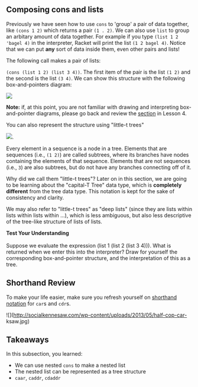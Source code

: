 ## Composing cons and lists

Previously we have seen how to use `cons` to 'group' a pair of data together,
like `(cons 1 2)` which returns a pair `(1 . 2)`. We can also use `list` to
group an arbitary amount of data together. For example if you type `(list 1 2
'bagel 4)` in the interpreter, Racket will print the list `(1 2 bagel 4)`.
Notice that we can put **any** sort of data inside them, even other pairs and lists!

The following call makes a pair of lists:

`(cons (list 1 2) (list 3 4))`. The first item of the pair is the list `(1 2)` and the second is the list `(3 4)`. We can show this structure with the following box-and-pointers diagram:

![](http://mitpress.mit.edu/sicp/full-text/book/ch2-Z-G-15.gif)

**Note:** if, at this point, you are not familiar with drawing and interpreting box-and-pointer diagrams, please go back and review the [section](http://berkeley-cs61as.github.io/textbook/representing-sequences.html) in Lesson 4.

You can also represent the structure using "little-t trees"

![](http://mitpress.mit.edu/sicp/full-text/book/ch2-Z-G-16.gif).

Every element in a sequence is a node in a tree. Elements
that are sequences (i.e., `(1 2)`) are called subtrees, where its branches have nodes containing the elements of that sequence. Elements that are not sequences (i.e., `3`) are also subtrees, but do not have any branches connecting off of it.

Why did we call them "little-t trees"? Later on in this section, we are going
to be learning about the "capital-T Tree" data type, which is **completely
different** from the tree data type. This notation is kept for the sake of consistency and clarity.

We may also refer to "little-t trees" as "deep lists" (since they are lists within lists within lists within ...), which is less ambiguous, but also less descriptive of the tree-like
structure of lists of lists.

<div class="mc">
<strong>Test Your Understanding</strong><br><br>
Suppose we evaluate the expression (list 1 (list 2 (list 3 4))). What is returned when we enter this into the interpreter? Draw for yourself the corresponding box-and-pointer structure, and the interpretation of this as a tree.

<ans text="(1 2 3 4)" explanation=""></ans>
<ans text="(1 (2 (3 4)))" explanation="" correct></ans>
<ans text="(1 2 (3 4))" explanation=""></ans>
<ans text="(1 . 2 . 3 4)" explanation=""></ans>
<ans text="None of the above" explanation=""></ans>
<!-- and so on -->
</div>

## Shorthand Review

To make your life easier, make sure you refresh yourself on [shorthand notation](http://berkeley-cs61as.github.io/textbook/representing-sequences.html#sub2) for `car`s and `cdr`s.

![](http://socialkennesaw.com/wp-content/uploads/2013/05/half-cop-car-
ksaw.jpg)

## Takeaways

In this subsection, you learned:

  * We can use nested `cons` to make a nested list
  * The nested list can be represented as a tree structure
  * `caar`, `caddr`, `cdaddr`

